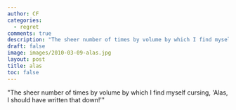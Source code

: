 ```yaml
---
author: CF
categories:
  - regret
comments: true
description: "The sheer number of times by volume by which I find myself cursing..."
draft: false
image: images/2010-03-09-alas.jpg
layout: post
title: alas
toc: false
---
```

    
"The sheer number of times by volume by which I find myself cursing, 'Alas, I should have written that down!'"    
